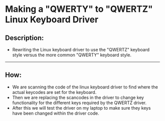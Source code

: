 # Making a "QWERTY" to "QWERTZ" Linux Keyboard Driver
## Description: 
- Rewriting the Linux keyboard driver to use the "QWERTZ" keyboard style versus the more common "QWERTY" keyboard style. 
-----------------------------------------------------------------------------------------------------
## How:
- We are scanning the code of the linux keyboard driver to find where the actual keycodes are set for the keyboard.
- Then we are replacing the scancodes in the driver to change key functionality for the different keys required by the QWERTZ driver.
- After this we will test the driver on my laptop to make sure they keys have been changed within the driver code.
